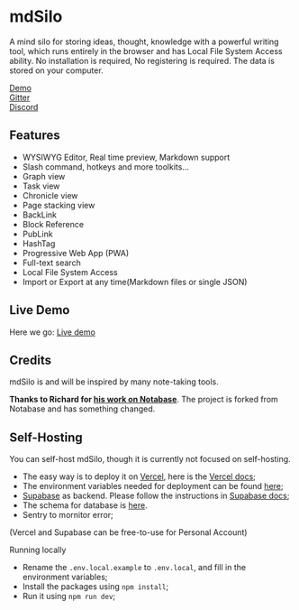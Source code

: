 
# mdSilo

A mind silo for storing ideas, thought, knowledge with a powerful writing tool,
which runs entirely in the browser and has Local File System Access ability. 
No installation is required, No registering is required. The data is stored on your computer.

[Demo](https://mdsilo.com/app)  
[Gitter](https://gitter.im/mdSilo)  
[Discord](https://discord.gg/EXYSEHRTFt)

## Features

- WYSIWYG Editor, Real time preview, Markdown support  
- Slash command, hotkeys and more toolkits...   
- Graph view 
- Task view  
- Chronicle view  
- Page stacking view   
- BackLink   
- Block Reference  
- PubLink  
- HashTag  
- Progressive Web App (PWA)  
- Full-text search 
- Local File System Access 
- Import or Export at any time(Markdown files or single JSON)


## Live Demo

Here we go: [Live demo](https://mdsilo.com)


## Credits

mdSilo is and will be inspired by many note-taking tools.

**Thanks to Richard for [his work on Notabase](https://github.com/churichard/notabase)**.
The project is forked from Notabase and has something changed.


## Self-Hosting

You can self-host mdSilo, though it is currently not focused on self-hosting. 

- The easy way is to deploy it on [Vercel](https://vercel.com), here is the [Vercel docs](https://vercel.com/docs); 
- The environment variables needed for deployment can be found [here](https://github.com/danloh/mdSilo-web/blob/main/.env.local.example); 
- [Supabase](https://supabase.io) as backend. Please follow the instructions in [Supabase docs](https://supabase.io/docs/guides/self-hosting); 
- The schema for database is [here](https://github.com/danloh/mdSilo-web/blob/main/schema/schema.sql).
- Sentry to mornitor error;

(Vercel and Supabase can be free-to-use for Personal Account)

Running locally
- Rename the `.env.local.example` to `.env.local`, and fill in the environment variables;
- Install the packages using `npm install`;
- Run it using `npm run dev`;
